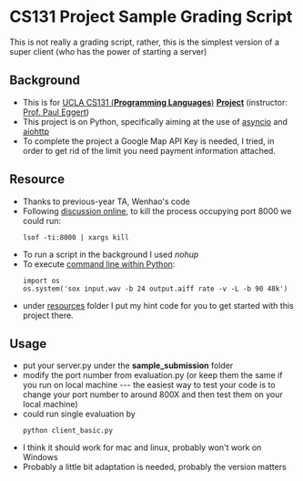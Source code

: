 # CS131 Project Sample Grading Script
 This is not really a grading script, rather, this is the simplest version of a super client (who has the power of starting a server)

## Background
- This is for [UCLA CS131 (**Programming Languages**)](http://web.cs.ucla.edu/classes/fall19/cs131/index.html) [**Project**](http://web.cs.ucla.edu/classes/fall19/cs131/hw/pr.html) (instructor: [Prof. Paul Eggert](http://web.cs.ucla.edu/classes/fall19/cs131/mail-eggert.html))
- This project is on Python, specifically aiming at the use of [asyncio](https://docs.python.org/3/library/asyncio.html) and [aiohttp](https://aiohttp.readthedocs.io/en/stable/)
- To complete the project a Google Map API Key is needed, I tried, in order to get rid of the limit you need payment information attached.

## Resource
- Thanks to previous-year TA, Wenhao's code
- Following [discussion online](https://stackoverflow.com/questions/3855127/find-and-kill-process-locking-port-3000-on-mac), to kill the process occupying port 8000 we could run: 
    ```shell
    lsof -ti:8000 | xargs kill
    ```
- To run a script in the background I used *nohup*
- To execute [command line within Python](https://stackoverflow.com/questions/450285/executing-command-line-programs-from-within-python):
    ```shell
    import os
    os.system('sox input.wav -b 24 output.aiff rate -v -L -b 90 48k')
    ```
- under [resources](./resources) folder I put my hint code for you to get started with this project there.

## Usage
* put your server.py under the **sample_submission** folder
* modify the port number from evaluation.py (or keep them the same if you run on local machine --- the easiest way to test your code is to change your port number to around 800X and then test them on your local machine)
* could run single evaluation by
    ```shell
    python client_basic.py
    ```
* I think it should work for mac and linux, probably won't work on Windows
* Probably a little bit adaptation is needed, probably the version matters